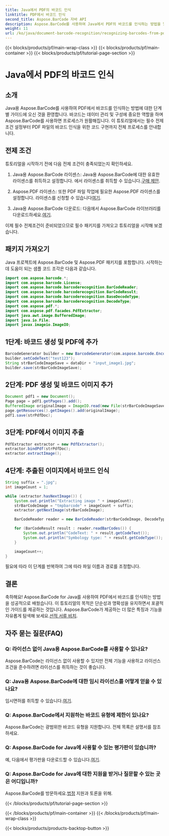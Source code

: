```yaml
---
title: Java에서 PDF의 바코드 인식
linktitle: PDF에서 바코드 인식
second_title: Aspose.BarCode 자바 API
description: Aspose.BarCode를 사용하여 Java에서 PDF의 바코드를 인식하는 방법을 알아보세요. 코드 예제가 포함된 단계별 가이드입니다. 데이터 관리 효율성을 높이세요!
weight: 11
url: /ko/java/document-barcode-recognition/recognizing-barcodes-from-pdf/
---
```


{{< blocks/products/pf/main-wrap-class >}}
{{< blocks/products/pf/main-container >}}
{{< blocks/products/pf/tutorial-page-section >}}

# Java에서 PDF의 바코드 인식


## 소개

Java용 Aspose.BarCode를 사용하여 PDF에서 바코드를 인식하는 방법에 대한 단계별 가이드에 오신 것을 환영합니다. 바코드는 데이터 관리 및 구성에 중요한 역할을 하며 Aspose.BarCode를 사용하면 프로세스가 원활해집니다. 이 튜토리얼에서는 필수 전제 조건 설정부터 PDF 파일의 바코드 인식을 위한 코드 구현까지 전체 프로세스를 안내합니다.

## 전제 조건

튜토리얼을 시작하기 전에 다음 전제 조건이 충족되었는지 확인하세요.

1.  Java용 Aspose.BarCode 라이센스: Java용 Aspose.BarCode에 대한 유효한 라이센스를 취득하고 설정합니다. 에서 라이센스를 취득할 수 있습니다.[구매 제안](https://purchase.aspose.com/buy).

2.  Aspose.PDF 라이센스: 또한 PDF 파일 작업에 필요한 Aspose.PDF 라이센스를 설정합니다. 라이센스를 신청할 수 있습니다[여기](https://purchase.aspose.com/temporary-license/).

3.  Java용 Aspose.BarCode 다운로드: 다음에서 Aspose.BarCode 라이브러리를 다운로드하세요.[여기](https://releases.aspose.com/barcode/java/).

이제 필수 전제조건이 준비되었으므로 필수 패키지를 가져오고 튜토리얼을 시작해 보겠습니다.

## 패키지 가져오기

Java 프로젝트에 Aspose.BarCode 및 Aspose.PDF 패키지를 포함합니다. 시작하는 데 도움이 되는 샘플 코드 조각은 다음과 같습니다.

```java
import com.aspose.barcode.*;
import com.aspose.barcode.License;
import com.aspose.barcode.barcoderecognition.BarCodeReader;
import com.aspose.barcode.barcoderecognition.BarCodeResult;
import com.aspose.barcode.barcoderecognition.BaseDecodeType;
import com.aspose.barcode.barcoderecognition.DecodeType;
import com.aspose.pdf.*;
import com.aspose.pdf.facades.PdfExtractor;
import java.awt.image.BufferedImage;
import java.io.File;
import javax.imageio.ImageIO;
```

## 1단계: 바코드 생성 및 PDF에 추가

```java
BarcodeGenerator builder = new BarcodeGenerator(com.aspose.barcode.EncodeTypes.CODE_39_STANDARD);
builder.setCodeText("test123");
String strBarCodeImageSave = dataDir + "input_image1.jpg";
builder.save(strBarCodeImageSave);
```

## 2단계: PDF 생성 및 바코드 이미지 추가

```java
Document pdf1 = new Document();
Page page = pdf1.getPages().add();
BufferedImage originalImage = ImageIO.read(new File(strBarCodeImageSave));
page.getResources().getImages().add(originalImage);
pdf1.save(strPdfDoc);
```

## 3단계: PDF에서 이미지 추출

```java
PdfExtractor extractor = new PdfExtractor();
extractor.bindPdf(strPdfDoc);
extractor.extractImage();
```

## 4단계: 추출된 이미지에서 바코드 인식

```java
String suffix = ".jpg";
int imageCount = 1;

while (extractor.hasNextImage()) {
    System.out.println("Extracting image " + imageCount);
    strBarCodeImage = "tmpbarcode" + imageCount + suffix;
    extractor.getNextImage(strBarCodeImage);

    BarCodeReader reader = new BarCodeReader(strBarCodeImage, DecodeType.CODE_39_EXTENDED);

    for (BarCodeResult result : reader.readBarCodes()) {
        System.out.println("CodeText: " + result.getCodeText());
        System.out.println("Symbology type: " + result.getCodeType());
    }

    imageCount++;
}
```

필요에 따라 이 단계를 반복하여 그에 따라 파일 이름과 경로를 조정합니다.

## 결론

 축하해요! Aspose.BarCode for Java를 사용하여 PDF에서 바코드를 인식하는 방법을 성공적으로 배웠습니다. 이 튜토리얼의 목적은 단순성과 명확성을 유지하면서 포괄적인 가이드를 제공하는 것입니다. Aspose.BarCode가 제공하는 더 많은 특징과 기능을 자유롭게 탐색해 보세요.[선적 서류 비치](https://reference.aspose.com/barcode/java/).

## 자주 묻는 질문(FAQ)

### Q: 라이선스 없이 Java용 Aspose.BarCode를 사용할 수 있나요?
Aspose.BarCode는 라이선스 없이 사용할 수 있지만 전체 기능을 사용하고 라이선스 조건을 준수하려면 라이선스를 취득하는 것이 좋습니다.

### Q: Java용 Aspose.BarCode에 대한 임시 라이선스를 어떻게 얻을 수 있나요?
 임시면허를 취득할 수 있습니다.[여기](https://purchase.aspose.com/temporary-license/).

### Q: Aspose.BarCode에서 지원하는 바코드 유형에 제한이 있나요?
Aspose.BarCode는 광범위한 바코드 유형을 지원합니다. 전체 목록은 설명서를 참조하세요.

### Q: Aspose.BarCode for Java에 사용할 수 있는 평가판이 있습니까?
 예, 다음에서 평가판을 다운로드할 수 있습니다.[여기](https://releases.aspose.com/).

### Q: Aspose.BarCode for Java에 대한 지원을 받거나 질문할 수 있는 곳은 어디입니까?
 Aspose.BarCode를 방문하세요.[법정](https://forum.aspose.com/c/barcode/13) 지원과 토론을 위해.

{{< /blocks/products/pf/tutorial-page-section >}}

{{< /blocks/products/pf/main-container >}}
{{< /blocks/products/pf/main-wrap-class >}}

{{< blocks/products/products-backtop-button >}}
